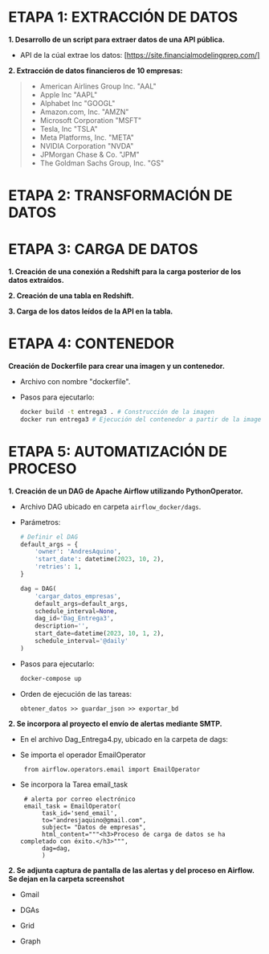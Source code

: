 # ETAPA 1: EXTRACCIÓN DE DATOS

**1. Desarrollo de un script para extraer datos de una API pública.**

 - API de la cúal extrae los datos: [https://site.financialmodelingprep.com/]

**2. Extracción de datos financieros de 10 empresas:**

   > - American Airlines Group Inc. "AAL"
   > - Apple Inc "AAPL"
   > - Alphabet Inc "GOOGL"
   > - Amazon.com, Inc. "AMZN"
   > - Microsoft Corporation "MSFT"
   > - Tesla, Inc "TSLA"
   > - Meta Platforms, Inc. "META"
   > - NVIDIA Corporation "NVDA"
   > - JPMorgan Chase & Co. "JPM"
   > - The Goldman Sachs Group, Inc. "GS"

# ETAPA 2: TRANSFORMACIÓN DE DATOS


# ETAPA 3: CARGA DE DATOS

**1. Creación de una conexión a Redshift para la carga posterior de los datos extraídos.**

**2. Creación de una tabla en Redshift.**

**3. Carga de los datos leídos de la API en la tabla.**

# ETAPA 4: CONTENEDOR

**Creación de Dockerfile para crear una imagen y un contenedor.**

   - Archivo con nombre "dockerfile".
   - Pasos para ejecutarlo:

     ```bash
     docker build -t entrega3 . # Construcción de la imagen
     docker run entrega3 # Ejecución del contenedor a partir de la imagen
     ```

# ETAPA 5: AUTOMATIZACIÓN DE PROCESO

**1. Creación de un DAG de Apache Airflow utilizando PythonOperator.**

   - Archivo DAG ubicado en carpeta `airflow_docker/dags`.
  
   - Parámetros:

     ```python
     # Definir el DAG
     default_args = {
         'owner': 'AndresAquino',
         'start_date': datetime(2023, 10, 2),
         'retries': 1,
     }

     dag = DAG(
         'cargar_datos_empresas',
         default_args=default_args,
         schedule_interval=None, 
         dag_id='Dag_Entrega3',
         description='',
         start_date=datetime(2023, 10, 1, 2),
         schedule_interval='@daily'
     )
     ```

   - Pasos para ejecutarlo:

     ```bash
     docker-compose up
     ```

   - Orden de ejecución de las tareas:

        `obtener_datos >> guardar_json >> exportar_bd`

**2. Se incorpora al proyecto el envío de alertas mediante SMTP.**

  - En el archivo Dag_Entrega4.py, ubicado en la carpeta de dags:
  
  - Se importa el operador EmailOperator

         from airflow.operators.email import EmailOperator
 
  - Se incorpora la Tarea email_task

         # alerta por correo electrónico
         email_task = EmailOperator(
              task_id='send_email',
              to="andresjaquino@gmail.com",
              subject= "Datos de empresas",
              html_content="""<h3>Proceso de carga de datos se ha completado con éxito.</h3>""",
              dag=dag,
              )

**2. Se adjunta captura de pantalla de las alertas y del proceso en Airflow. Se dejan en la carpeta screenshot**

   - Gmail
     
   - DGAs

   - Grid

   - Graph
